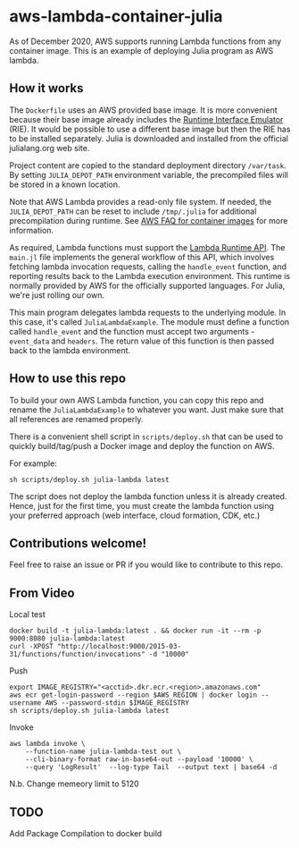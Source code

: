 # aws-lambda-container-julia

As of December 2020, AWS supports running Lambda functions from any container image.
This is an example of deploying Julia program as AWS lambda.

## How it works

The `Dockerfile` uses an AWS provided base image. It is more convenient because their
base image already includes the 
[Runtime Interface Emulator](https://docs.aws.amazon.com/lambda/latest/dg/runtimes-images.html#runtimes-test-emulator) (RIE).  It would be possible
to use a different base image but then the RIE has to be installed separately.
Julia is downloaded and installed from the official julialang.org web site.

Project content are copied to the standard deployment directory `/var/task`. 
By setting `JULIA_DEPOT_PATH` environment variable, the precompiled files 
will be stored in a known location.

Note that AWS Lambda provides a read-only file system. If needed, the `JULIA_DEPOT_PATH`
can be reset to include `/tmp/.julia` for additional precompilation during runtime.
See [AWS FAQ for container images](https://aws.amazon.com/lambda/faqs/#Container_Image_Support)
for more information.

As required, Lambda functions must support the 
[Lambda Runtime API](https://docs.aws.amazon.com/lambda/latest/dg/runtimes-api.html).
The `main.jl` file implements the general workflow of this API, which involves
fetching lambda invocation requests, calling the `handle_event` function,
and reporting results back to the Lambda execution environment. This runtime is normally
provided by AWS for the officially supported languages. For Julia, we're just rolling
our own.

This main program delegates lambda requests to the underlying module. In this case,
it's called `JuliaLambdaExample`. The module must define a function called
`handle_event` and the function must accept two arguments - `event_data` and `headers`.
The return value of this function is then passed back to the lambda environment.

## How to use this repo

To build your own AWS Lambda function, you can copy this repo and rename the
`JuliaLambdaExample` to whatever you want. Just make sure that all references
are renamed properly.

There is a convenient shell script in `scripts/deploy.sh` that can be used to
quickly build/tag/push a Docker image and deploy the function on AWS. 

For example:
```
sh scripts/deploy.sh julia-lambda latest
```

The script does not deploy the lambda function unless it is already created.
Hence, just for the first time, you must create the lambda function using
your preferred approach (web interface, cloud formation, CDK, etc.)

## Contributions welcome!

Feel free to raise an issue or PR if you would like to contribute to this
repo.

## From Video

Local test
```
docker build -t julia-lambda:latest . && docker run -it --rm -p 9000:8080 julia-lambda:latest
curl -XPOST "http://localhost:9000/2015-03-31/functions/function/invocations" -d "10000"
```

Push
```
export IMAGE_REGISTRY="<acctid>.dkr.ecr.<region>.amazonaws.com"
aws ecr get-login-password --region $AWS_REGION | docker login --username AWS --password-stdin $IMAGE_REGISTRY
sh scripts/deploy.sh julia-lambda latest
```

Invoke
```
aws lambda invoke \
    --function-name julia-lambda-test out \
    --cli-binary-format raw-in-base64-out --payload '10000' \
    --query 'LogResult'  --log-type Tail  --output text | base64 -d
```

N.b. Change memeory limit to 5120


## TODO

Add Package Compilation to docker build
